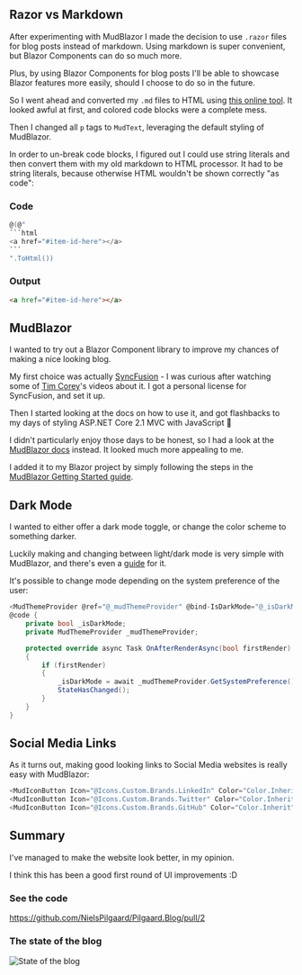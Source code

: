﻿## Razor vs Markdown

After experimenting with MudBlazor I made the decision to use `.razor` files for blog posts instead of markdown.
Using markdown is super convenient, but Blazor Components can do so much more.

Plus, by using Blazor Components for blog posts I'll be able to showcase Blazor
features more easily, should I choose to do so in the future.

So I went ahead and converted my `.md` files to HTML using
<a target="_blank" href="https://markdowntohtml.com/">this online tool</a>.
It looked awful at first, and colored code blocks were a complete mess.

Then I changed all `p` tags to `MudText`, leveraging the default styling of MudBlazor.

In order to un-break code blocks, I figured out I could use string literals
and then convert them with my old markdown to HTML processor. It had to be string literals, because otherwise
HTML wouldn't be shown correctly "as code":

### Code

````csharp
@(@"
```html
<a href="#item-id-here"></a>
```
".ToHtml())
````

### Output

```html
<a href="#item-id-here"></a>
```

## MudBlazor

I wanted to try out a Blazor Component library to improve my chances of making a nice looking blog.

My first choice was actually <a href="https://www.syncfusion.com/blazor-components" target="_blank">SyncFusion</a> - I was curious after watching some of <a target="_blank" href="https://www.youtube.com/user/IAmTimCorey">Tim Corey</a>'s videos about it.
I got a personal license for SyncFusion, and set it up.

Then I started looking at the docs on how to use it, and got flashbacks to my days of styling ASP.NET Core 2.1 MVC with JavaScript 😬

I didn't particularly enjoy those days to be honest, so I had a look at the <a target="_blank" href="https://mudblazor.com/docs/overview">MudBlazor docs</a> instead. It looked much more appealing to me.

I added it to my Blazor project by simply following the steps in the <a target="_blank" href="https://mudblazor.com/getting-started/installation">MudBlazor Getting Started guide</a>.

## Dark Mode

I wanted to either offer a dark mode toggle, or change the color scheme to something darker.

Luckily making and changing between light/dark mode is very simple with MudBlazor, and there's even a <a target="_blank" href="https://mudblazor.com/customization/overview#dark-palette">guide</a> for it.

It's possible to change mode depending on the system preference of the user:

```csharp
<MudThemeProvider @ref="@_mudThemeProvider" @bind-IsDarkMode="@_isDarkMode" />
@code {
    private bool _isDarkMode;
    private MudThemeProvider _mudThemeProvider;

    protected override async Task OnAfterRenderAsync(bool firstRender)
    {
        if (firstRender)
        {
            _isDarkMode = await _mudThemeProvider.GetSystemPreference();
            StateHasChanged();
        }
    }
}
```

## Social Media Links

As it turns out, making good looking links to Social Media websites is really easy with MudBlazor:

```csharp
<MudIconButton Icon="@Icons.Custom.Brands.LinkedIn" Color="Color.Inherit" Link="https://www.linkedin.com/in/niels-pilgaard/" Title="My LinkedIn Profile" target="_blank" />
<MudIconButton Icon="@Icons.Custom.Brands.Twitter" Color="Color.Inherit" Link="https://twitter.com/Niels_Pilgaard" Title="My Twitter Profile" target="_blank" />
<MudIconButton Icon="@Icons.Custom.Brands.GitHub" Color="Color.Inherit" Link="https://github.com/NielsPilgaard" Title="My GitHub Profile" target="_blank" />
```

## Summary

I've managed to make the website look better, in my opinion.

I think this has been a good first round of UI improvements :D

### See the code

https://github.com/NielsPilgaard/Pilgaard.Blog/pull/2

### The state of the blog

![State of the blog](https://user-images.githubusercontent.com/21295394/224152139-cd53b1a6-a89f-4b85-b10a-4beae4b83a22.png)
